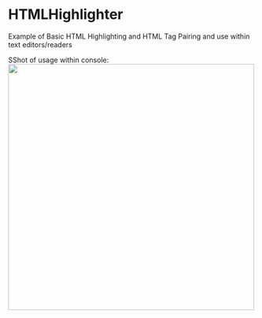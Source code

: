 # HTMLHighlighter
Example of Basic HTML Highlighting and HTML Tag Pairing and use within text editors/readers

SShot of usage within console:
<img src="https://i.gyazo.com/5f8d3a903a610d0140153790550929d4.png" height="500">
